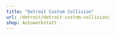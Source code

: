 ```yaml
---
title: "Detroit Custom Collision"
url: /detroit/detroit-custom-collision/
shop: Autowerkstatt
---
```


